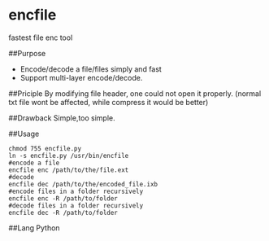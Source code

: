 # encfile
fastest file enc tool

##Purpose
* Encode/decode a file/files simply and fast
* Support multi-layer encode/decode.

##Priciple
By modifying file header, one could not open it properly.
(normal txt file wont be affected, while compress it would be better)

##Drawback
Simple,too simple.

##Usage
```
chmod 755 encfile.py
ln -s encfile.py /usr/bin/encfile
#encode a file
encfile enc /path/to/the/file.ext
#decode
encfile dec /path/to/the/encoded_file.ixb
#encode files in a folder recursively
encfile enc -R /path/to/folder
#decode files in a folder recursively
encfile dec -R /path/to/folder
```

##Lang
Python
